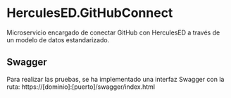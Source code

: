 # HerculesED.GitHubConnect
Microservicio encargado de conectar GitHub con HerculesED a través de un modelo de datos estandarizado.

## Swagger
Para realizar las pruebas, se ha implementado una interfaz Swagger con la ruta: https://[dominio]:[puerto]/swagger/index.html
